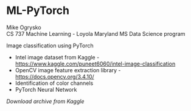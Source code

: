 # ML-PyTorch

Mike Ogrysko<br>
CS 737 Machine Learning - Loyola Maryland MS Data Science program<br>

Image classification using PyTorch
- Intel image dataset from Kaggle - https://www.kaggle.com/puneet6060/intel-image-classification
- OpenCV image feature extraction library - https://docs.opencv.org/3.4.10/
- Identification of color channels
- PyTorch Neural Network

<i>Download archive from Kaggle</i>
